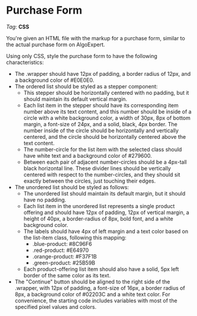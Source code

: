 # Purchase Form

_Tag_: **CSS**

You're given an HTML file with the markup for a purchase form, similar to the actual purchase form on AlgoExpert.

Using only CSS, style the purchase form to have the following characteristics:

- The .wrapper should have 12px of padding, a border radius of 12px, and a background color of #E0E0E0.
- The ordered list should be styled as a stepper component:
  - This stepper should be horizontally centered with no padding, but it should maintain its default vertical margin.
  - Each list item in the stepper should have its corresponding item number above its text content, and this number should be inside of a circle with a white background color, a width of 30px, 8px of bottom margin, a font-size of 24px, and a solid, black, 4px border. The number inside of the circle should be horizontally and vertically centered, and the circle should be horizontally centered above the text content.
  - The number-circle for the list item with the selected class should have white text and a background color of #279600.
  - Between each pair of adjacent number-circles should be a 4px-tall black horizontal line. These divider lines should be vertically centered with respect to the number-circles, and they should sit exactly between the circles, just touching their edges.
- The unordered list should be styled as follows:
  - The unordered list should maintain its default margin, but it should have no padding.
  - Each list item in the unordered list represents a single product offering and should have 12px of padding, 12px of vertical margin, a height of 40px, a border-radius of 8px, bold font, and a white background color.
  - The labels should have 4px of left margin and a text color based on the list-item class, following this mapping:
    - .blue-product: #8C96F6
    - .red-product: #E64970
    - .orange-product: #F37F1B
    - .green-product: #25B59B
  - Each product-offering list item should also have a solid, 5px left border of the same color as its text.
- The "Continue" button should be aligned to the right side of the .wrapper, with 12px of padding, a font-size of 16px, a border radius of 8px, a background color of #02203C and a white text color. For convenience, the starting code includes variables with most of the specified pixel values and colors.
